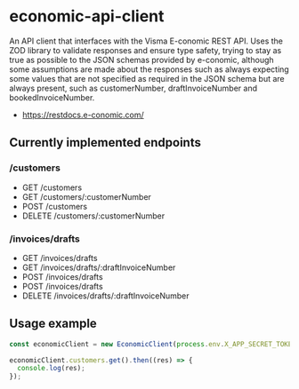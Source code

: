 # economic-api-client

An API client that interfaces with the Visma E-conomic REST API.
Uses the ZOD library to validate responses and ensure type safety, trying to stay as true as possible to the JSON schemas provided by e-conomic, although some assumptions are made about the responses such as always expecting some values that are not specified as required in the JSON schema but are always present, such as customerNumber, draftInvoiceNumber and bookedInvoiceNumber.

- https://restdocs.e-conomic.com/

## Currently implemented endpoints

### /customers

- GET /customers
- GET /customers/:customerNumber
- POST /customers
- DELETE /customers/:customerNumber

### /invoices/drafts

- GET /invoices/drafts
- GET /invoices/drafts/:draftInvoiceNumber
- POST /invoices/drafts
- POST /invoices/drafts
- DELETE /invoices/drafts/:draftInvoiceNumber

## Usage example

```typescript
const economicClient = new EconomicClient(process.env.X_APP_SECRET_TOKEN, process.env.X_AGREEMENT_GRANT_TOKEN);

economicClient.customers.get().then((res) => {
  console.log(res);
});
```
